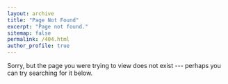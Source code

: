 ```yaml
---
layout: archive
title: "Page Not Found"
excerpt: "Page not found."
sitemap: false
permalink: /404.html
author_profile: true
---
```


Sorry, but the page you were trying to view does not exist --- perhaps you can try searching for it below.

<script type="text/javascript">

  // Redirect if necessary

  var redirects = {
    {% for redirect in site.data.redirects %}
      {{ redirect.link }}: '{{ redirect.redirect }}'{% if forloop.last == false %},{% endif %}
    {% endfor %}
  };

  var redirect = redirects[window.location.pathname.substring(1)];
  if (redirect) {
    window.location.replace(redirect);
  }

  // Google suggestion initialization

  var GOOG_FIXURL_LANG = 'en';
  var GOOG_FIXURL_SITE = '{{ site.url }}'

</script>
<script type="text/javascript"
  src="//linkhelp.clients.google.com/tbproxy/lh/wm/fixurl.js">
</script>
